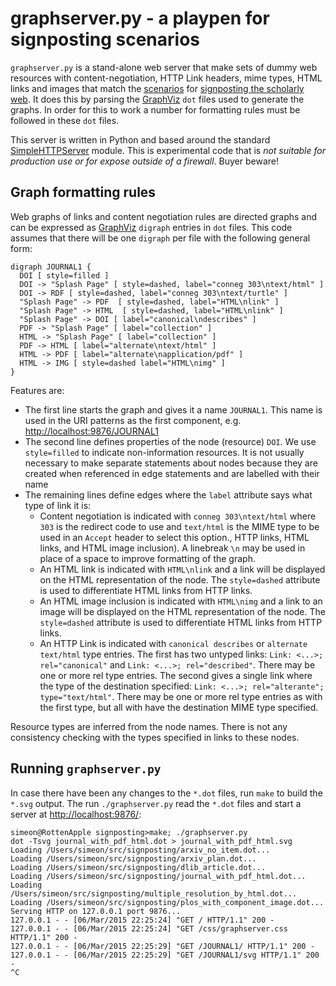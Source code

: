 # graphserver.py - a playpen for signposting scenarios

`graphserver.py` is a stand-alone web server that make sets of dummy
web resources with content-negotiation, HTTP Link headers, mime types,
HTML links and images that match the [scenarios](scenarios.md) for
[signposting the scholarly web](README.md). It does this by parsing
the [GraphViz]() `dot` files used to generate the graphs. In order for
this to work a number for formatting rules must be followed in these
`dot` files.

This server is written in Python and based around the standard
[SimpleHTTPServer](https://docs.python.org/2/library/simplehttpserver.html)
module. This is experimental code that is *not suitable for 
production use or for expose outside of a firewall*. Buyer beware! 

## Graph formatting rules

Web graphs of links and content negotiation rules are directed graphs
and can be expressed as [GraphViz]() `digraph` entries in `dot` files.
This code assumes that there will be one `digraph` per file with the 
following general form:

```
digraph JOURNAL1 {
  DOI [ style=filled ]
  DOI -> "Splash Page" [ style=dashed, label="conneg 303\ntext/html" ]
  DOI -> RDF [ style=dashed, label="conneg 303\ntext/turtle" ]
  "Splash Page" -> PDF  [ style=dashed, label="HTML\nlink" ]
  "Splash Page" -> HTML  [ style=dashed, label="HTML\nlink" ]
  "Splash Page" -> DOI [ label="canonical\ndescribes" ]
  PDF -> "Splash Page" [ label="collection" ]
  HTML -> "Splash Page" [ label="collection" ]
  PDF -> HTML [ label="alternate\ntext/html" ]
  HTML -> PDF [ label="alternate\napplication/pdf" ]
  HTML -> IMG [ style=dashed label="HTML\nimg" ]
}
```

Features are:

  * The first line starts the graph and gives it a name `JOURNAL1`. This name is used in the URI patterns as the first component, e.g. <http://localhost:9876/JOURNAL1>
  * The second line defines properties of the node (resource) `DOI`. We use `style=filled` to indicate non-information resources. It is not usually necessary to make separate statements about nodes because they are created when referenced in edge statements and are labelled with their name
  * The remaining lines define edges where the `label` attribute says what type of link it is:
    * Content negotiation is indicated with `conneg 303\ntext/html` where `303` is the redirect code to use and `text/html` is the MIME type to be used in an `Accept` header to select this option., HTTP links, HTML links, and HTML image inclusion). A linebreak `\n` may be used in place of a space to improve formatting of the graph.
    * An HTML link is indicated with `HTML\nlink` and a link will be displayed on the HTML representation of the node. The `style=dashed` attribute is used to differentiate HTML links from HTTP links.
    * An HTML image inclusion is indicated with `HTML\nimg` and a link to an image will be displayed on the HTML representation of the node. The `style=dashed` attribute is used to differentiate HTML links from HTTP links.
    * An HTTP Link is indicated with `canonical describes` or `alternate text/html` type entries. The first has two untyped links: `Link: <...>; rel="canonical"` and `Link: <...>; rel="described"`. There may be one or more rel type entries. The second gives a single link where the type of the destination specified: `Link: <...>; rel="alterante"; type="text/html"`. There may be one or more rel type entries as with the first type, but all with have the destination MIME type specified.

Resource types are inferred from the node names. There is not any consistency checking with the types specified in links to these nodes.

## Running `graphserver.py`

In case there have been any changes to the `*.dot` files, run `make` to build the `*.svg` output. The run `./graphserver.py` read the `*.dot` files and start a server at <http://localhost:9876/>:

```
simeon@RottenApple signposting>make; ./graphserver.py 
dot -Tsvg journal_with_pdf_html.dot > journal_with_pdf_html.svg
Loading /Users/simeon/src/signposting/arxiv_no_item.dot...
Loading /Users/simeon/src/signposting/arxiv_plan.dot...
Loading /Users/simeon/src/signposting/dlib_article.dot...
Loading /Users/simeon/src/signposting/journal_with_pdf_html.dot...
Loading /Users/simeon/src/signposting/multiple_resolution_by_html.dot...
Loading /Users/simeon/src/signposting/plos_with_component_image.dot...
Serving HTTP on 127.0.0.1 port 9876...
127.0.0.1 - - [06/Mar/2015 22:25:24] "GET / HTTP/1.1" 200 -
127.0.0.1 - - [06/Mar/2015 22:25:24] "GET /css/graphserver.css HTTP/1.1" 200 -
127.0.0.1 - - [06/Mar/2015 22:25:29] "GET /JOURNAL1/ HTTP/1.1" 200 -
127.0.0.1 - - [06/Mar/2015 22:25:29] "GET /JOURNAL1/svg HTTP/1.1" 200 -
^C
```
